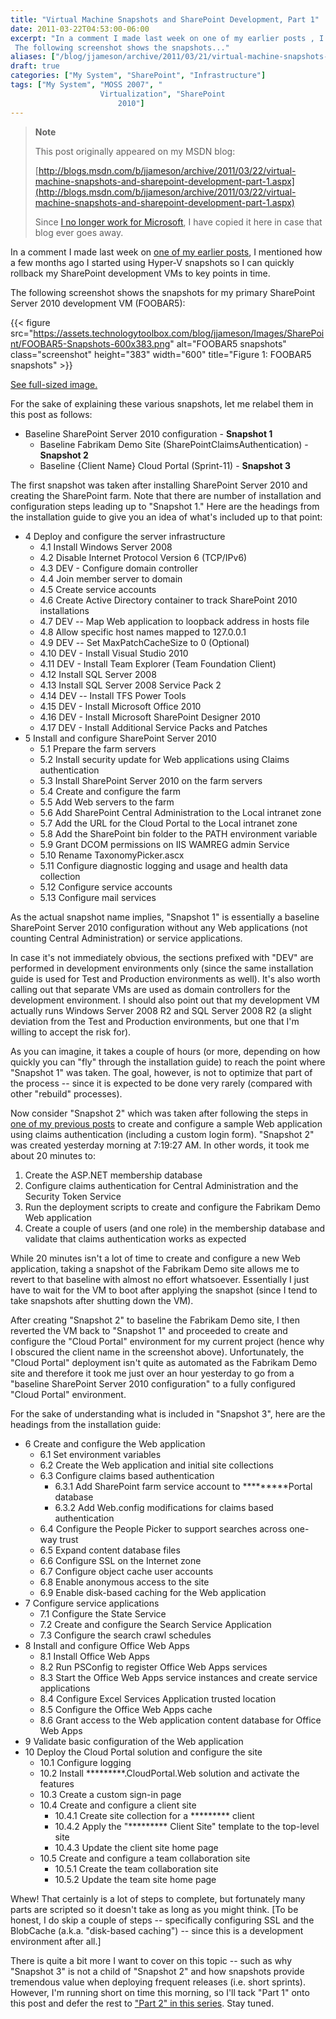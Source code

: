 ```yaml
---
title: "Virtual Machine Snapshots and SharePoint Development, Part 1"
date: 2011-03-22T04:53:00-06:00
excerpt: "In a comment I made last week on one of my earlier posts , I mentioned how a few months ago I started using Hyper-V snapshots so I can quickly rollback my SharePoint development VMs to key points in time. 
 The following screenshot shows the snapshots..."
aliases: ["/blog/jjameson/archive/2011/03/21/virtual-machine-snapshots-and-sharepoint-development-part-1.aspx", "/blog/jjameson/archive/2011/03/22/virtual-machine-snapshots-and-sharepoint-development-part-1.aspx"]
draft: true
categories: ["My System", "SharePoint", "Infrastructure"]
tags: ["My System", "MOSS 2007", "
                    Virtualization", "SharePoint
                        2010"]
---
```


> **Note**
>
> This post originally appeared on my MSDN blog:
>
> [http://blogs.msdn.com/b/jjameson/archive/2011/03/22/virtual-machine-snapshots-and-sharepoint-development-part-1.aspx](http://blogs.msdn.com/b/jjameson/archive/2011/03/22/virtual-machine-snapshots-and-sharepoint-development-part-1.aspx)
>
> Since [I no longer work for Microsoft](/blog/jjameson/2011/09/02/last-day-with-microsoft), I have copied it here in case that blog                 ever goes away.

In a comment I made last week on [one of my earlier posts](/blog/jjameson/2011/03/11/disk-benchmarks-ssd-vs-quot-raptor-quot-vs-raid), I mentioned how a few months ago I started using         Hyper-V snapshots so I can quickly rollback my SharePoint development VMs to key         points in time.

The following screenshot shows the snapshots for my primary SharePoint Server 2010         development VM (FOOBAR5):

{{< figure
src="https://assets.technologytoolbox.com/blog/jjameson/Images/SharePoint/FOOBAR5-Snapshots-600x383.png"
alt="FOOBAR5 snapshots"
class="screenshot"
height="383"
width="600"
title="Figure 1: FOOBAR5 snapshots" >}}

[See full-sized image.](https://assets.technologytoolbox.com/blog/jjameson/Images/SharePoint/FOOBAR5-Snapshots-1056x674.png)

For the sake of explaining these various snapshots, let me relabel them in this         post as follows:

- Baseline SharePoint Server 2010 configuration - **Snapshot 1**
  - Baseline Fabrikam Demo Site (SharePointClaimsAuthentication) - **Snapshot
    2**
  - Baseline {Client Name} Cloud Portal (Sprint-11) - **Snapshot 3**

The first snapshot was taken after installing SharePoint Server 2010 and creating         the SharePoint farm. Note that there are number of installation and configuration         steps leading up to "Snapshot 1." Here are the headings from the installation guide         to give you an idea of what's included up to that point:

- 4 Deploy and configure the server infrastructure
  - 4.1 Install Windows Server 2008
  - 4.2 Disable Internet Protocol Version 6 (TCP/IPv6)
  - 4.3 DEV - Configure domain controller
  - 4.4 Join member server to domain
  - 4.5 Create service accounts
  - 4.6 Create Active Directory container to track SharePoint 2010 installations
  - 4.7 DEV -- Map Web application to loopback address in hosts file
  - 4.8 Allow specific host names mapped to 127.0.0.1
  - 4.9 DEV -- Set MaxPatchCacheSize to 0 (Optional)
  - 4.10 DEV - Install Visual Studio 2010
  - 4.11 DEV - Install Team Explorer (Team Foundation Client)
  - 4.12 Install SQL Server 2008
  - 4.13 Install SQL Server 2008 Service Pack 2
  - 4.14 DEV -- Install TFS Power Tools
  - 4.15 DEV - Install Microsoft Office 2010
  - 4.16 DEV - Install Microsoft SharePoint Designer 2010
  - 4.17 DEV - Install Additional Service Packs and Patches
- 5 Install and configure SharePoint Server 2010
  - 5.1 Prepare the farm servers
  - 5.2 Install security update for Web applications using Claims authentication
  - 5.3 Install SharePoint Server 2010 on the farm servers
  - 5.4 Create and configure the farm
  - 5.5 Add Web servers to the farm
  - 5.6 Add SharePoint Central Administration to the Local intranet zone
  - 5.7 Add the URL for the Cloud Portal to the Local intranet zone
  - 5.8 Add the SharePoint bin folder to the PATH environment variable
  - 5.9 Grant DCOM permissions on IIS WAMREG admin Service
  - 5.10 Rename TaxonomyPicker.ascx
  - 5.11 Configure diagnostic logging and usage and health data collection
  - 5.12 Configure service accounts
  - 5.13 Configure mail services

As the actual snapshot name implies, "Snapshot 1" is essentially a baseline SharePoint         Server 2010 configuration without any Web applications (not counting Central Administration)         or service applications.

In case it's not immediately obvious, the sections prefixed with "DEV" are performed         in development environments only (since the same installation guide is used for         Test and Production environments as well). It's also worth calling out that separate         VMs are used as domain controllers for the development environment. I should also         point out that my development VM actually runs Windows Server 2008 R2 and SQL Server         2008 R2 (a slight deviation from the Test and Production environments, but one that         I'm willing to accept the risk for).

As you can imagine, it takes a couple of hours (or more, depending on how quickly         you can "fly" through the installation guide) to reach the point where "Snapshot         1" was taken. The goal, however, is not to optimize that part of the process --         since it is expected to be done very rarely (compared with other "rebuild" processes).

Now consider "Snapshot 2" which was taken after following the steps in [one of my previous posts](/blog/jjameson/2011/02/25/claims-login-web-part-for-sharepoint-server-2010) to create and configure a sample Web application         using claims authentication (including a custom login form). "Snapshot 2" was created         yesterday morning at 7:19:27 AM. In other words, it took me about 20 minutes to:

1. Create the ASP.NET membership database
2. Configure claims authentication for Central Administration and the Security Token
   Service
3. Run the deployment scripts to create and configure the Fabrikam Demo Web application
4. Create a couple of users (and one role) in the membership database and validate
   that claims authentication works as expected

While 20 minutes isn't a lot of time to create and configure a new Web application,         taking a snapshot of the Fabrikam Demo site allows me to revert to that baseline         with almost no effort whatsoever. Essentially I just have to wait for the VM to         boot after applying the snapshot (since I tend to take snapshots after shutting         down the VM).

After creating "Snapshot 2" to baseline the Fabrikam Demo site, I then reverted         the VM back to "Snapshot 1" and proceeded to create and configure the "Cloud Portal"         environment for my current project (hence why I obscured the client name in the         screenshot above). Unfortunately, the "Cloud Portal" deployment isn't quite as automated         as the Fabrikam Demo site and therefore it took me just over an hour yesterday to         go from a "baseline SharePoint Server 2010 configuration" to a fully configured         "Cloud Portal" environment.

For the sake of understanding what is included in "Snapshot 3", here are the headings         from the installation guide:

- 6 Create and configure the Web application
  - 6.1 Set environment variables
  - 6.2 Create the Web application and initial site collections
  - 6.3 Configure claims based authentication
    - 6.3.1 Add SharePoint farm service account to \*\*\*\*\*\*\*\*\*Portal database
    - 6.3.2 Add Web.config modifications for claims based authentication
  - 6.4 Configure the People Picker to support searches across one-way trust
  - 6.5 Expand content database files
  - 6.6 Configure SSL on the Internet zone
  - 6.7 Configure object cache user accounts
  - 6.8 Enable anonymous access to the site
  - 6.9 Enable disk-based caching for the Web application
- 7 Configure service applications
  - 7.1 Configure the State Service
  - 7.2 Create and configure the Search Service Application
  - 7.3 Configure the search crawl schedules
- 8 Install and configure Office Web Apps
  - 8.1 Install Office Web Apps
  - 8.2 Run PSConfig to register Office Web Apps services
  - 8.3 Start the Office Web Apps service instances and create service applications
  - 8.4 Configure Excel Services Application trusted location
  - 8.5 Configure the Office Web Apps cache
  - 8.6 Grant access to the Web application content database for Office Web Apps
- 9 Validate basic configuration of the Web application
- 10 Deploy the Cloud Portal solution and configure the site
  - 10.1 Configure logging
  - 10.2 Install \*\*\*\*\*\*\*\*\*.CloudPortal.Web solution and activate the features
  - 10.3 Create a custom sign-in page
  - 10.4 Create and configure a client site
    - 10.4.1 Create site collection for a \*\*\*\*\*\*\*\*\* client
    - 10.4.2 Apply the "\*\*\*\*\*\*\*\*\* Client Site" template to the top-level site
    - 10.4.3 Update the client site home page
  - 10.5 Create and configure a team collaboration site
    - 10.5.1 Create the team collaboration site
    - 10.5.2 Update the team site home page

Whew! That certainly is a lot of steps to complete, but fortunately many parts are         scripted so it doesn't take as long as you might think. [To be honest, I do skip         a couple of steps -- specifically configuring SSL and the BlobCache (a.k.a. "disk-based         caching") -- since this is a development environment after all.]

There is quite a bit more I want to cover on this topic -- such as why "Snapshot         3" is not a child of "Snapshot 2" and how snapshots provide tremendous value when         deploying frequent releases (i.e. short sprints). However, I'm running short on         time this morning, so I'll tack "Part 1" onto this post and defer the rest to ["Part 2" in this series](/blog/jjameson/2011/03/23/virtual-machine-snapshots-and-sharepoint-development-part-2). Stay tuned.

